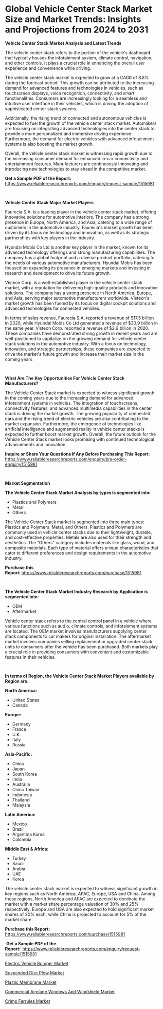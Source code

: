 <p><h1>Global Vehicle Center Stack Market Size and Market Trends: Insights and Projections from 2024 to 2031</h1></p><p><strong>Vehicle Center Stack Market Analysis and Latest Trends</strong></p>
<p><p>The vehicle center stack refers to the portion of the vehicle's dashboard that typically houses the infotainment system, climate control, navigation, and other controls. It plays a crucial role in enhancing the overall user experience and convenience while driving.</p><p>The vehicle center stack market is expected to grow at a CAGR of 8.8% during the forecast period. This growth can be attributed to the increasing demand for advanced features and technologies in vehicles, such as touchscreen displays, voice recognition, connectivity, and smart functionalities. Consumers are increasingly looking for a seamless and intuitive user interface in their vehicles, which is driving the adoption of sophisticated center stack systems.</p><p>Additionally, the rising trend of connected and autonomous vehicles is expected to fuel the growth of the vehicle center stack market. Automakers are focusing on integrating advanced technologies into the center stack to provide a more personalized and immersive driving experience. Furthermore, the demand for electric vehicles with advanced infotainment systems is also boosting the market growth.</p><p>Overall, the vehicle center stack market is witnessing rapid growth due to the increasing consumer demand for enhanced in-car connectivity and entertainment features. Manufacturers are continuously innovating and introducing new technologies to stay ahead in the competitive market.</p></p>
<p><strong>Get a Sample PDF of the Report:&nbsp;</strong> <a href="https://www.reliableresearchreports.com/enquiry/request-sample/1515981">https://www.reliableresearchreports.com/enquiry/request-sample/1515981</a></p>
<p>&nbsp;</p>
<p><strong>Vehicle Center Stack Major Market Players</strong></p>
<p><p>Faurecia S.A. is a leading player in the vehicle center stack market, offering innovative solutions for automotive interiors. The company has a strong presence in Europe, North America, and Asia, catering to a wide range of customers in the automotive industry. Faurecia's market growth has been driven by its focus on technology and innovation, as well as its strategic partnerships with key players in the industry.</p><p>Hyundai Mobis Co Ltd is another key player in the market, known for its advanced technology offerings and strong manufacturing capabilities. The company has a global footprint and a diverse product portfolio, catering to the needs of various automotive manufacturers. Hyundai Mobis has been focused on expanding its presence in emerging markets and investing in research and development to drive its future growth.</p><p>Visteon Corp. is a well-established player in the vehicle center stack market, with a reputation for delivering high-quality products and innovative solutions. The company has a strong presence in North America, Europe, and Asia, serving major automotive manufacturers worldwide. Visteon's market growth has been fueled by its focus on digital cockpit solutions and advanced technologies for connected vehicles.</p><p>In terms of sales revenue, Faurecia S.A. reported a revenue of $17.5 billion in 2020, while Hyundai Mobis Co Ltd generated a revenue of $30.9 billion in the same year. Visteon Corp. reported a revenue of $2.9 billion in 2020. These companies have demonstrated strong growth in recent years and are well-positioned to capitalize on the growing demand for vehicle center stack solutions in the automotive industry. With a focus on technology, innovation, and strategic partnerships, these companies are expected to drive the market's future growth and increase their market size in the coming years.</p></p>
<p>&nbsp;</p>
<p><strong>What Are The Key Opportunities For Vehicle Center Stack Manufacturers?</strong></p>
<p><p>The Vehicle Center Stack market is expected to witness significant growth in the coming years due to the increasing demand for advanced infotainment systems in vehicles. The integration of touchscreens, connectivity features, and advanced multimedia capabilities in the center stack is driving the market growth. The growing popularity of connected cars and the rising trend of electric vehicles are also contributing to the market expansion. Furthermore, the emergence of technologies like artificial intelligence and augmented reality in vehicle center stacks is expected to further boost market growth. Overall, the future outlook for the Vehicle Center Stack market looks promising with continued technological advancements and innovation.</p></p>
<p><strong>Inquire or Share Your Questions If Any Before Purchasing This Report:</strong> <a href="https://www.reliableresearchreports.com/enquiry/pre-order-enquiry/1515981">https://www.reliableresearchreports.com/enquiry/pre-order-enquiry/1515981</a></p>
<p>&nbsp;</p>
<p><strong>Market Segmentation</strong></p>
<p><strong>The Vehicle Center Stack Market Analysis by types is segmented into:</strong></p>
<p><ul><li>Plastics and Polymers</li><li>Metal</li><li>Others</li></ul></p>
<p><p>The Vehicle Center Stack market is segmented into three main types: Plastics and Polymers, Metal, and Others. Plastics and Polymers are commonly used in vehicle center stacks due to their lightweight, durable, and cost-effective properties. Metals are also used for their strength and aesthetics. The "Others" category includes materials like glass, wood, and composite materials. Each type of material offers unique characteristics that cater to different preferences and design requirements in the automotive industry.</p></p>
<p><strong>Purchase this Report:&nbsp;</strong><a href="https://www.reliableresearchreports.com/purchase/1515981">https://www.reliableresearchreports.com/purchase/1515981</a></p>
<p>&nbsp;</p>
<p><strong>The Vehicle Center Stack Market Industry Research by Application is segmented into:</strong></p>
<p><ul><li>OEM</li><li>Aftermarket</li></ul></p>
<p><p>Vehicle center stack refers to the central control panel in a vehicle where various functions such as audio, climate controls, and infotainment systems are located. The OEM market involves manufacturers supplying center stack components to car makers for original installation. The aftermarket market involves companies selling replacement or upgraded center stack units to consumers after the vehicle has been purchased. Both markets play a crucial role in providing consumers with convenient and customizable features in their vehicles.</p></p>
<p>&nbsp;</p>
<p><strong>In terms of Region, the Vehicle Center Stack Market Players available by Region are:</strong></p>
<p>
    <p> <strong> North America: </strong>
        <ul>
            <li>United States</li>
            <li>Canada</li>
        </ul>
        </p> 
    <p> <strong> Europe: </strong>
        <ul>
            <li>Germany</li>
            <li>France</li>
            <li>U.K.</li>
            <li>Italy</li>
            <li>Russia</li>
        </ul>
        </p> 
    <p> <strong> Asia-Pacific: </strong>
        <ul>
            <li>China</li>
            <li>Japan</li>
            <li>South Korea</li>
            <li>India</li>
            <li>Australia</li>
            <li>China Taiwan</li>
            <li>Indonesia</li>
            <li>Thailand</li>
            <li>Malaysia</li>
        </ul>
        </p> 
    <p> <strong> Latin America: </strong>
        <ul>
            <li>Mexico</li>
            <li>Brazil</li>
            <li>Argentina Korea</li>
            <li>Colombia</li>
        </ul>
        </p> 
    <p> <strong> Middle East & Africa: </strong>
        <ul>
            <li>Turkey</li>
            <li>Saudi</li>
            <li>Arabia</li>
            <li>UAE</li>
            <li>Korea</li>
        </ul>
    </p>
    </p>
<p><p>The vehicle center stack market is expected to witness significant growth in key regions such as North America, APAC, Europe, USA and China. Among these regions, North America and APAC are expected to dominate the market with a market share percentage valuation of 30% and 25% respectively. Europe and USA are also expected to hold significant market shares of 20% each, while China is projected to account for 5% of the market share.</p></p>
<p><strong>Purchase this Report: </strong><a href="https://www.reliableresearchreports.com/purchase/1515981">https://www.reliableresearchreports.com/purchase/1515981</a></p>
<p>&nbsp;<strong>Get a Sample PDF of the Report:&nbsp;&nbsp;</strong><a href="https://www.reliableresearchreports.com/enquiry/request-sample/1515981">https://www.reliableresearchreports.com/enquiry/request-sample/1515981</a></p>
<p><strong></strong></p>
<p><p><a href="https://github.com/josesg55/Market-Research-Report-List-1/blob/main/electric-vehicle-bumper-market.md">Electric Vehicle Bumper Market</a></p><p><a href="https://scarlet-rocket-c63.notion.site/Suspended-Disc-Plow-Market-Research-Report-Provides-Critical-Insights-that-can-help-Shape-Business-D-4821343598c0429f86546d6cea86e669">Suspended Disc Plow Market</a></p><p><a href="https://view.publitas.com/reportprime-1/plastic-membrane-market-centers-on-aspects-such-as-market-growth-market-share-market-opportunity-and-projected-forecasts-spanning-from-2024-to-2031/">Plastic Membrane Market</a></p><p><a href="https://github.com/mancsybtousav/Market-Research-Report-List-1/blob/main/commercial-airplane-windows-and-windshield-market.md">Commercial Airplane Windows And Windshield Market</a></p><p><a href="https://view.publitas.com/reportprime-1/crimp-ferrules-market-growth-market-trends-covid-19-impact-and-forecasts-for-period-from-2024-2031/">Crimp Ferrules Market</a></p></p>